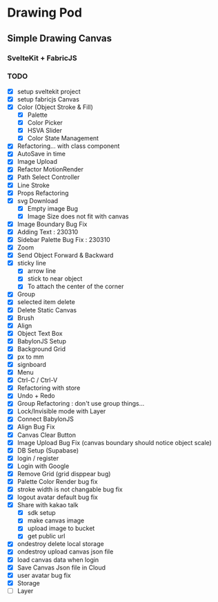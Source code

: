 # Drawing Pod

## Simple Drawing Canvas

### SvelteKit + FabricJS

### TODO

- [x] setup sveltekit project
- [x] setup fabricjs Canvas
- [x] Color (Object Stroke & Fill)
  - [x] Palette
  - [x] Color Picker
  - [x] HSVA Slider
  - [x] Color State Management
- [x] Refactoring... with class component
- [x] AutoSave in time
- [x] Image Upload
- [x] Refactor MotionRender
- [x] Path Select Controller
- [x] Line Stroke
- [x] Props Refactoring
- [x] svg Download
  - [x] Empty image Bug
  - [x] Image Size does not fit with canvas
- [x] Image Boundary Bug Fix
- [x] Adding Text : 230310
- [x] Sidebar Palette Bug Fix : 230310
- [x] Zoom
- [x] Send Object Forward & Backward
- [x] sticky line
  - [x] arrow line
  - [x] stick to near object
  - [x] To attach the center of the corner
- [x] Group
- [x] selected item delete
- [x] Delete Static Canvas
- [x] Brush
- [x] Align
- [x] Object Text Box
- [x] BabylonJS Setup
- [x] Background Grid
- [x] px to mm
- [x] signboard
- [x] Menu
- [x] Ctrl-C / Ctrl-V
- [x] Refactoring with store
- [x] Undo + Redo
- [x] Group Refactoring : don't use group things...
- [x] Lock/Invisible mode with Layer
- [x] Connect BabylonJS
- [x] Align Bug Fix
- [x] Canvas Clear Button
- [x] Image Upload Bug Fix (canvas boundary should notice object scale)
- [x] DB Setup (Supabase)
- [x] login / register
- [x] Login with Google
- [x] Remove Grid (grid disppear bug)
- [x] Palette Color Render bug fix
- [x] stroke width is not changable bug fix
- [x] logout avatar default bug fix
- [x] Share with kakao talk
  - [x] sdk setup
  - [x] make canvas image
  - [x] upload image to bucket
  - [x] get public url
- [x] ondestroy delete local storage
- [x] ondestroy upload canvas json file
- [x] load canvas data when login
- [x] Save Canvas Json file in Cloud
- [x] user avatar bug fix
- [x] Storage
- [ ] Layer
